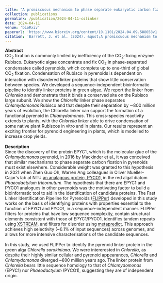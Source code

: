 ```yaml
---
title: "A promiscuous mechanism to phase separate eukaryotic carbon fixation in the green lineage"
collection: publications
permalink: /publication/2024-04-11-cslinker
date: 2024-04-11
venue: 'bioRxiv'
paperurl: 'https://www.biorxiv.org/content/10.1101/2024.04.09.588658v1'
citation: 'Barrett, J. et al. (2024). &quot;A promiscuous mechanism to phase separate eukaryotic carbon fixation in the green lineage.&quot; <i>bioRxiv.</i> (2024)'
---
```


**Abstract**<br>
CO<sub>2</sub> fixation is commonly limited by inefficiency of the CO<sub>2</sub>-fixing enzyme Rubisco. Eukaryotic algae concentrate and fix CO<sub>2</sub> in phase-separated condensates called pyrenoids, which complete up to one-third of global CO<sub>2</sub> fixation. Condensation of Rubisco in pyrenoids is dependent on interaction with disordered linker proteins that show little conservation between species. We developed a sequence-independent bioinformatic pipeline to identify linker proteins in green algae. We report the linker from <i>Chlorella</i> and demonstrate that it binds a conserved site on the Rubisco large subunit. We show the <i>Chlorella</i> linker phase separates <i>Chlamydomonas</i> Rubisco and that despite their separation by ∼800 million years of evolution, the Chlorella linker can support the formation of a functional pyrenoid in <i>Chlamydomonas</i>. This cross-species reactivity extends to plants, with the <i>Chlorella</i> linker able to drive condensation of some native plant Rubiscos in vitro and in planta. Our results represent an exciting frontier for pyrenoid engineering in plants, which is modelled to increase crop yields.<br><br>
**Description**<br>
Since the discovery of the protein EPYC1, which is the molecular glue of the <i>Chlamydomonas</i> pyrenoid, in 2016 by <a href="https://www.pnas.org/doi/full/10.1073/pnas.1522866113">Mackinder et al.</a>, it was conceived that similar mechanisms to phase separate carbon fixation in pyrenoids must exist elsewhere. Considerable weight was granted to this hypothesis in 2021 when Zhen Guo Oh, Warren Ang colleagues in Oliver Mueller-Cajar's lab at NTU <a href="https://www.pnas.org/doi/full/10.1073/pnas.2304833120discovered">an analagous protein, PYCO1,</a>  in the red algal diatom <i>Phaeodactylum tricornutum</i>. The hypothesis that there are EPYC1 and PYCO1 analogues in other pyrenoids was the motivating factor to build a bioinformatic tool to aid in the identification of candidate proteins. The Fast Linker Identification Pipeline for Pyrenoids (<a href="https://github.com/james-r-barrett/FLIPPer">FLIPPer</a>) developed in this study works on the basis of identifying proteins with properties essential to the function of EPYC1 and PYCO1, in a sequence-independent manner. FLIPPer filters for proteins that have low sequence complexity, contain structural elements consistent with those of EPYC1/PYCO1, identifies tandem repeats using  <a href="https://amnewmanlab.stanford.edu/xstream/">XSTREAM</a>, and filters for disorder using <a href="https://metapredict.net/">metapredict</a>. This approach achieves high selectivity (~0.1% of input sequences) across genomes, and allows for more intensive characterisations of the candidate sequences.<br><br>
In this study, we used FLIPPer to identify the pyrenoid linker protein in the green alga <i>Chlorella sorokiniana</i>. We were intererested in *Chlorella*, as despite their highly similar cellular and pyrenoid appearances, <i>Chlorella</i> and <i>Chlamydomonas</i> diverged ~800 million years ago. The linker protein from *Chlorella* bears little sequence homology to that of *Chlamydomonas* (EPYC1) nor _Phaeodactylum_ (PYCO1), suggesting they are of independent origin.